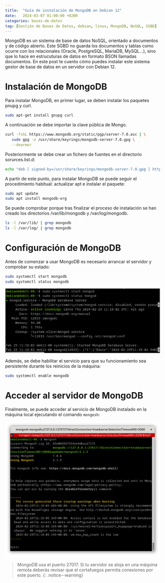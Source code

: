 ```yaml
---
title:  "Guía de instalación de MongoDB en Debian 12"
date:   2024-03-07 01:00:00 +0200
categories: bases-de-datos
tag: [Gestión de Bases de Datos, debian, linux, MongoDB, NoSQL, SGBD]
---
```

MongoDB es un sistema de base de datos NoSQL, orientado a documentos y de código abierto. Este SGBD no guarda los documentos y tablas como ocurre con los relacionales (Oracle, PostgreSQL, MariaDB, MySQL...), sino que lo hace en estrucuturas de datos en formato BSON llamadas documentos. En este post te cuento cómo puedes instalar este sistema gestor de base de datos en un servidor con Debian 12.

# Instalación de MongoDB

Para instalar MongoDB, en primer lugar, se deben instalar los paquetes pnupg y curl.

```bash
sudo apt-get install gnupg curl
```

A continuación se debe importar la clave pública de Mongo.

```bash
curl -fsSL https://www.mongodb.org/static/pgp/server-7.0.asc | \
   sudo gpg -o /usr/share/keyrings/mongodb-server-7.0.gpg \
   --dearmor
```

Posteriormente se debe crear un fichero de fuentes en el directorio sorurces.list.d:

```bash
echo "deb [ signed-by=/usr/share/keyrings/mongodb-server-7.0.gpg ] http://repo.mongodb.org/apt/debian bookworm/mongodb-org/7.0 main" | sudo tee /etc/apt/sources.list.d/mongodb-org-7.0.list
```

A partir de este punto, para instalar MongoDB se puede seguir el procedimiento habitual: actualizar apt e instalar el paquete:

```bash
sudo apt update
sudo apt install mongodb-org
```

Se puede comprobar porque tras finalizar el proceso de instalación se han creado los directorios /var/lib/mongodb y /var/log/mongodb.

```bash
ls -l /var/lib/ | grep mongodb
ls -l /var/log/ | grep mongodb
```

# Configuración de MongoDB

Antes de comenzar a usar MongoDB es necesario arrancar el servidor y comprobar su estado:

```bash
sudo systemctl start mongodb
sudo systemctl status mongodb
```

![](/assets/img/bbdd/img1.png)

Además, se debe habilitar el servicio para que su funcionamiento sea persistente durante los reinicios de la máquina:

```bash
sudo systemctl enable mongodb
```

# Acceder al servidor de MongoDB

Finalmente, se puede acceder al servicio de MongoDB instalado en la máquina local ejecutando el comando `mongosh`:

![](/assets/img/bbdd/img2.png)

><i class="fas fa-warning" aria-hidden="true"></i> MongoDB usa el puerto 27017. Si tu servidor se aloja en una máquina remota deberás revisar que el cortafuegos permita conexiones por este puerto.
{: .notice--warning}
